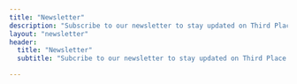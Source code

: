 ```yaml
---
title: "Newsletter"
description: "Subscribe to our newsletter to stay updated on Third Place Making news and receive all our upcoming publications on third-place trends and insights around the world."
layout: "newsletter"
header:
  title: "Newsletter"
  subtitle: "Subcribe to our newsletter to stay updated on Third Place Making news and receive all our upcoming publications on third-place trends and insights around the world."

---
```

